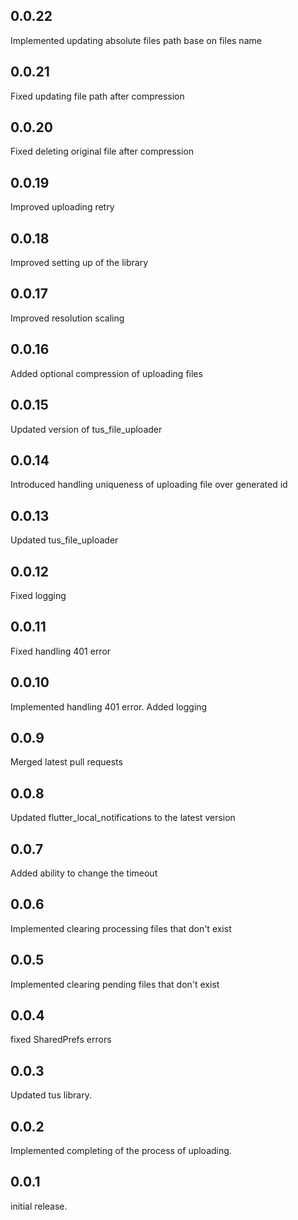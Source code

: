 ## 0.0.22

Implemented updating absolute files path base on files name

## 0.0.21

Fixed updating file path after compression

## 0.0.20

Fixed deleting original file after compression

## 0.0.19

Improved uploading retry

## 0.0.18

Improved setting up of the library

## 0.0.17

Improved resolution scaling

## 0.0.16

Added optional compression of uploading files

## 0.0.15

Updated version of tus_file_uploader

## 0.0.14

Introduced handling uniqueness of uploading file over generated id

## 0.0.13

Updated tus_file_uploader

## 0.0.12

Fixed logging

## 0.0.11

Fixed handling 401 error

## 0.0.10

Implemented handling 401 error. Added logging

## 0.0.9

Merged latest pull requests

## 0.0.8

Updated flutter_local_notifications to the latest version

## 0.0.7

Added ability to change the timeout

## 0.0.6

Implemented clearing processing files that don't exist

## 0.0.5

Implemented clearing pending files that don't exist

## 0.0.4

fixed SharedPrefs errors

## 0.0.3

Updated tus library.

## 0.0.2

Implemented completing of the process of uploading.

## 0.0.1

initial release.